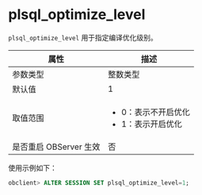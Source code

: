 plsql_optimize_level
=========================================

`plsql_optimize_level` 用于指定编译优化级别。

|        属性        |                 描述                 |
|------------------|------------------------------------|
| 参数类型             | 整数类型                               |
| 默认值              | 1                                  |
| 取值范围             | <ul><li>0：表示不开启优化</li><li> 1：表示开启优化</li></ul> |
| 是否重启 OBServer 生效 | 否                                  |

使用示例如下：

```sql
obclient> ALTER SESSION SET plsql_optimize_level=1;
```
